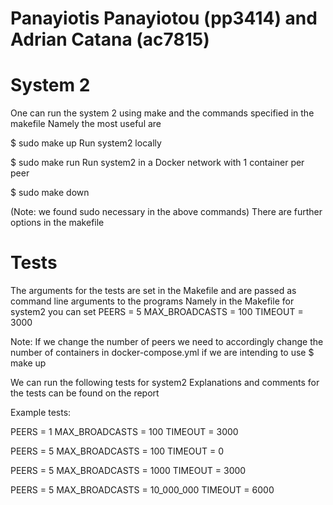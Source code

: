# Panayiotis Panayiotou (pp3414) and Adrian Catana (ac7815)
# System 2

One can run the system 2 using make and the commands specified in the makefile
Namely the most useful are

$ sudo make up
Run system2 locally

$ sudo make run
Run system2 in a Docker network with 1 container per peer

$ sudo make down

(Note: we found sudo necessary in the above commands)
There are further options in the makefile

# Tests
The arguments for the tests are set in the Makefile and are passed as command line arguments to the programs
Namely in the Makefile for system2 you can set
PEERS = 5
MAX_BROADCASTS = 100
TIMEOUT = 3000

Note: If we change the number of peers we need to accordingly change the number of containers in docker-compose.yml if we are intending to use $ make up

We can run the following tests for system2
Explanations and comments for the tests can be found on the report

Example tests:

PEERS = 1
MAX_BROADCASTS = 100
TIMEOUT = 3000

PEERS = 5
MAX_BROADCASTS = 100
TIMEOUT = 0

PEERS = 5
MAX_BROADCASTS = 1000
TIMEOUT = 3000

PEERS = 5
MAX_BROADCASTS = 10_000_000
TIMEOUT = 6000
